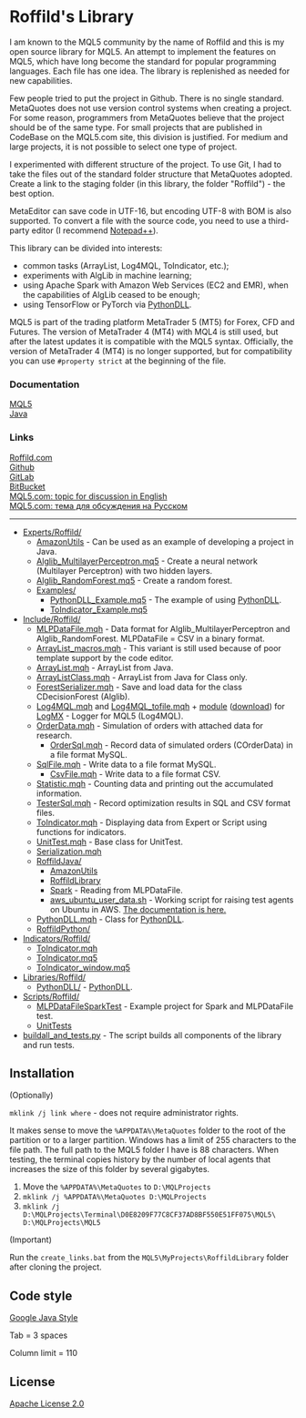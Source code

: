 ﻿# Roffild's Library

I am known to the MQL5 community by the name of Roffild and this is my open source library for MQL5.
An attempt to implement the features on MQL5, which have long become the standard for popular programming languages.
Each file has one idea. The library is replenished as needed for new capabilities.

Few people tried to put the project in Github. There is no single standard.
MetaQuotes does not use version control systems when creating a project.
For some reason, programmers from MetaQuotes believe that the project should be of the same type.
For small projects that are published in CodeBase on the MQL5.com site, this division is justified.
For medium and large projects, it is not possible to select one type of project.

I experimented with different structure of the project.
To use Git, I had to take the files out of the standard folder structure that MetaQuotes adopted.
Create a link to the staging folder (in this library, the folder "Roffild") - the best option.

MetaEditor can save code in UTF-16, but encoding UTF-8 with BOM is also supported.
To convert a file with the source code, you need to use a third-party editor (I recommend [Notepad++](https://notepad-plus-plus.org/)).

This library can be divided into interests:
* common tasks (ArrayList, Log4MQL, ToIndicator, etc.);
* experiments with AlgLib in machine learning;
* using Apache Spark with Amazon Web Services (EC2 and EMR), when the capabilities of AlgLib ceased to be enough;
* using TensorFlow or PyTorch via [PythonDLL](https://roffild.com/PythonDLL.html).

MQL5 is part of the trading platform MetaTrader 5 (MT5) for Forex, CFD and Futures. The version of MetaTrader 4 (MT4) with MQL4 is still used, but after the latest updates it is compatible with the MQL5 syntax. Officially, the version of MetaTrader 4 (MT4) is no longer supported, but for compatibility you can use ``` #property strict ``` at the beginning of the file.

### Documentation
[MQL5](https://roffild.com/mql5/)<br/>
[Java](https://roffild.com/java/)

### Links
[Roffild.com](https://roffild.com/)<br/>
[Github](https://github.com/Roffild/RoffildLibrary)<br/>
[GitLab](https://gitlab.com/Roffild/RoffildLibrary)<br/>
[BitBucket](https://bitbucket.org/Roffild/roffildlibrary/)<br/>
[MQL5.com: topic for discussion in English](https://www.mql5.com/en/forum/247134)<br/>
[MQL5.com: тема для обсуждения на Русском](https://www.mql5.com/ru/forum/245373)

-----------------
* [Experts/Roffild/](Experts/Roffild/)
  * [AmazonUtils](Experts/Roffild/AmazonUtils) - Can be used as an example of developing a project in Java.
  * [Alglib_MultilayerPerceptron.mq5](Experts/Roffild/Alglib_MultilayerPerceptron.mq5) - Create a neural network (Multilayer Perceptron) with two hidden layers.
  * [Alglib_RandomForest.mq5](Experts/Roffild/Alglib_RandomForest.mq5) - Create a random forest.
  * [Examples/](Experts/Roffild/Examples/)
    * [PythonDLL_Example.mq5](Experts/Roffild/Examples/PythonDLL_Example.mq5) - The example of using [PythonDLL](https://roffild.com/PythonDLL.html).
    * [ToIndicator_Example.mq5](Experts/Roffild/Examples/ToIndicator_Example.mq5)
* [Include/Roffild/](Include/Roffild/)
  * [MLPDataFile.mqh](Include/Roffild/MLPDataFile.mqh) - Data format for Alglib_MultilayerPerceptron and Alglib_RandomForest. MLPDataFile = CSV in a binary format.
  * [ArrayList_macros.mqh](Include/Roffild/ArrayList_macros.mqh) - This variant is still used because of poor template support by the code editor.
  * [ArrayList.mqh](Include/Roffild/ArrayList.mqh) - ArrayList from Java.
  * [ArrayListClass.mqh](Include/Roffild/ArrayListClass.mqh) - ArrayList from Java for Class only.
  * [ForestSerializer.mqh](Include/Roffild/ForestSerializer.mqh) - Save and load data for the class CDecisionForest (Alglib).
  * [Log4MQL.mqh](Include/Roffild/Log4MQL.mqh) and [Log4MQL_tofile.mqh](Include/Roffild/Log4MQL_tofile.mqh) + [module](Include/Roffild/LogMX) ([download](https://roffild.com/Log4MQLParser.zip)) for [LogMX](http://www.logmx.com/) - Logger for MQL5 (Log4MQL).
  * [OrderData.mqh](Include/Roffild/OrderData.mqh) - Simulation of orders with attached data for research.
    * [OrderSql.mqh](Include/Roffild/OrderSql.mqh) - Record data of simulated orders (COrderData) in a file format MySQL.
  * [SqlFile.mqh](Include/Roffild/SqlFile.mqh) - Write data to a file format MySQL.
    * [CsvFile.mqh](Include/Roffild/CsvFile.mqh) - Write data to a file format CSV.
  * [Statistic.mqh](Include/Roffild/Statistic.mqh) - Counting data and printing out the accumulated information.
  * [TesterSql.mqh](Include/Roffild/TesterSql.mqh) - Record optimization results in SQL and CSV format files.
  * [ToIndicator.mqh](Include/Roffild/ToIndicator.mqh) - Displaying data from Expert or Script using functions for indicators.
  * [UnitTest.mqh](Include/Roffild/UnitTest.mqh) - Base class for UnitTest.
  * [Serialization.mqh](Include/Roffild/Serialization.mqh)
  * [RoffildJava/](Include/Roffild/RoffildJava/)
    * [AmazonUtils](Include/Roffild/RoffildJava/AmazonUtils/)
    * [RoffildLibrary](Include/Roffild/RoffildJava/RoffildLibrary/)
    * [Spark](Include/Roffild/RoffildJava/Spark/) - Reading from MLPDataFile.
    * [aws_ubuntu_user_data.sh](Include/Roffild/RoffildJava/AmazonUtils/src/main/resources/aws_ubuntu_user_data.sh) - Working script for raising test agents on Ubuntu in AWS. [The documentation is here.](https://roffild.com/agents.html)
  * [PythonDLL.mqh](Include/Roffild/PythonDLL.mqh) - Class for [PythonDLL](https://roffild.com/PythonDLL.html).
  * [RoffildPython/](Include/Roffild/RoffildPython/)
* [Indicators/Roffild/](Indicators/Roffild/)
  * [ToIndicator.mqh](Indicators/Roffild/ToIndicator.mqh)
  * [ToIndicator.mq5](Indicators/Roffild/ToIndicator.mq5)
  * [ToIndicator_window.mq5](Indicators/Roffild/ToIndicator_window.mq5)
* [Libraries/Roffild/](Libraries/Roffild/)
  * [PythonDLL/](Libraries/Roffild/PythonDLL/) - [PythonDLL](https://roffild.com/PythonDLL.html).
* [Scripts/Roffild/](Scripts/Roffild/)
  * [MLPDataFileSparkTest](Scripts/Roffild/MLPDataFileSparkTest) - Example project for Spark and MLPDataFile test.
  * [UnitTests](Scripts/Roffild/UnitTests)
* [buildall_and_tests.py](buildall_and_tests.py) - The script builds all components of the library and run tests.

## Installation

(Optionally)

``` mklink /j link where ``` - does not require administrator rights.

It makes sense to move the ``` %APPDATA%\MetaQuotes ``` folder to the root of the partition or to a larger partition.
Windows has a limit of 255 characters to the file path. The full path to the MQL5 folder I have is 88 characters.
When testing, the terminal copies history by the number of local agents that increases the size of this folder by several gigabytes.
1. Move the ``` %APPDATA%\MetaQuotes ``` to ``` D:\MQLProjects ```
2. ``` mklink /j %APPDATA%\MetaQuotes D:\MQLProjects ```
3. ``` mklink /j D:\MQLProjects\Terminal\D0E8209F77C8CF37AD8BF550E51FF075\MQL5\ D:\MQLProjects\MQL5 ```

(Important)

Run the ``` create_links.bat ``` from the ``` MQL5\MyProjects\RoffildLibrary ``` folder after cloning the project.

## Code style

[Google Java Style](https://google.github.io/styleguide/javaguide.html)

Tab = 3 spaces

Column limit = 110

## License

[Apache License 2.0](LICENSE)
